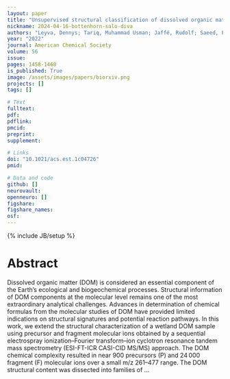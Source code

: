 ```yaml
---
layout: paper
title: "Unsupervised structural classification of dissolved organic matter based on fragmentation pathways"
nickname: 2024-04-16-bottenhorn-salo-diva
authors: "Leyva, Dennys; Tariq, Muhammad Usman; Jaffé, Rudolf; Saeed, Fahad; Lima, Francisco Fernandez; "
year: "2022"
journal: American Chemical Society
volume: 56
issue:
pages: 1458-1468
is_published: True
image: /assets/images/papers/biorxiv.png
projects: []
tags: []

# Text
fulltext:
pdf:
pdflink:
pmcid:
preprint: 
supplement:

# Links
doi: "10.1021/acs.est.1c04726"
pmid:

# Data and code
github: []
neurovault:
openneuro: []
figshare:
figshare_names:
osf:
---
```

{% include JB/setup %}

# Abstract

Dissolved organic matter (DOM) is considered an essential component of the Earth’s ecological and biogeochemical processes. Structural information of DOM components at the molecular level remains one of the most extraordinary analytical challenges. Advances in determination of chemical formulas from the molecular studies of DOM have provided limited indications on structural signatures and potential reaction pathways. In this work, we extend the structural characterization of a wetland DOM sample using precursor and fragment molecular ions obtained by a sequential electrospray ionization–Fourier transform–ion cyclotron resonance tandem mass spectrometry (ESI-FT-ICR CASI-CID MS/MS) approach. The DOM chemical complexity resulted in near 900 precursors (P) and 24 000 fragment (F) molecular ions over a small m/z 261–477 range. The DOM structural content was dissected into families of …
